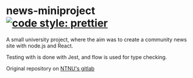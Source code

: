# news-miniproject [![code style: prettier](https://img.shields.io/badge/code_style-prettier-ff69b4.svg)](https://github.com/prettier/prettier)

A small university project, where the aim was to create a community news site with node.js and React.

Testing with is done with Jest, and flow is used for type checking.

Original repository on [NTNU's gitlab](https://gitlab.stud.iie.ntnu.no/andrtoln/miniprosjekt)

